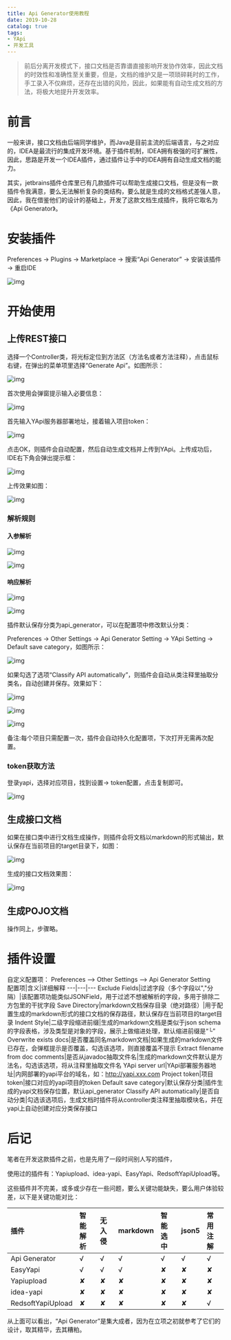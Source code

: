 ```yaml
---
title: Api Generator使用教程
date: 2019-10-28
catalog: true
tags:
- YApi
- 开发工具
---
```


>前后分离开发模式下，接口文档是否靠谱直接影响开发协作效率，因此文档的时效性和准确性至关重要，但是，文档的维护又是一项琐碎耗时的工作，手工录入不仅麻烦，还存在出错的风险，因此，如果能有自动生成文档的方法，将极大地提升开发效率。

# 前言

一般来讲，接口文档由后端同学维护，而Java是目前主流的后端语言，与之对应的，IDEA是最流行的集成开发环境。基于插件机制，IDEA拥有极强的可扩展性，因此，思路是开发一个IDEA插件，通过插件让手中的IDEA拥有自动生成文档的能力。
	
其实，jetbrains插件仓库里已有几款插件可以帮助生成接口文档，但是没有一款插件令我满意，要么无法解析复杂的类结构，要么就是生成的文档格式差强人意，因此，我在借鉴他们的设计的基础上，开发了这款文档生成插件，我将它取名为《Api Generator》。

# 安装插件

Preferences → Plugins → Marketplace → 搜索“Api Generator” → 安装该插件 → 重启IDE

![img](http://forgus.vicp.io/resources/images/install_api_generator.png)

# 开始使用

## 上传REST接口

选择一个Controller类，将光标定位到方法区（方法名或者方法注释），点击鼠标右键，在弹出的菜单项里选择“Generate Api”。如图所示：

![img](http://forgus.vicp.io/resources/images/upload_yapi.png)

首次使用会弹窗提示输入必要信息：

![img](http://forgus.vicp.io/resources/images/yapi_server_url.png)

首先输入YApi服务器部署地址，接着输入项目token：

![img](http://forgus.vicp.io/resources/images/yapi_token.png)

点击OK，则插件会自动配置，然后自动生成文档并上传到YApi。上传成功后，IDE右下角会弹出提示框：

![img](http://forgus.vicp.io/resources/images/upload_yapi_success.png)

上传效果如图：

![img](http://forgus.vicp.io/resources/images/yapi_demo.png)

### 解析规则

#### 入参解析

![img](http://forgus.vicp.io/resources/images/rest_param_resolve.png)

![img](http://forgus.vicp.io/resources/images/rest_param_resolve_result.png)

#### 响应解析

![img](http://forgus.vicp.io/resources/images/rest_response_resolve.png)

![img](http://forgus.vicp.io/resources/images/rest_response_resolve_result.png)

插件默认保存分类为api_generator，可以在配置项中修改默认分类：

Preferences → Other Settings → Api Generator Setting → YApi Setting → Default save category，如图所示：

![img](http://forgus.vicp.io/resources/images/save_directory.png)

如果勾选了选项“Classify API automatically”，则插件会自动从类注释里抽取分类名，自动创建并保存。效果如下：

![img](http://forgus.vicp.io/resources/images/classify_auto.png)

![img](http://forgus.vicp.io/resources/images/category_resolve.png)

![img](http://forgus.vicp.io/resources/images/category_resolve_result.png)

备注:每个项目只需配置一次，插件会自动持久化配置项，下次打开无需再次配置。

### token获取方法
登录yapi，选择对应项目，找到设置→ token配置，点击复制即可。

![img](http://forgus.vicp.io/resources/images/get_token.png)
## 生成接口文档

如果在接口类中进行文档生成操作，则插件会将文档以markdown的形式输出，默认保存在当前项目的target目录下，如图：

![img](http://forgus.vicp.io/resources/images/api_resolve.png)

生成的接口文档效果图：

![img](http://forgus.vicp.io/resources/images/api_resolve_result.png)
## 生成POJO文档

操作同上，步骤略。

# 插件设置
自定义配置项： Preferences —> Other Settings —> Api Generator Setting  
配置项|含义|详细解释
---|---|---
Exclude Fields|过滤字段（多个字段以","分隔）|该配置项功能类似JSONField，用于过滤不想被解析的字段，多用于排除二方包里的干扰字段
Save Directory|markdown文档保存目录（绝对路径）|用于配置生成的markdown形式的接口文档的保存路径，默认保存在当前项目的target目录
Indent Style|二级字段缩进前缀|生成的markdown文档是类似于json schema的字段表格，涉及类型是对象的字段，展示上做缩进处理，默认缩进前缀是“└”
Overwrite exists docs|是否覆盖同名markdown文档|如果生成的markdown文件已存在，会弹框提示是否覆盖，勾选该选项，则直接覆盖不提示
Extract filename from doc comments|是否从javadoc抽取文件名|生成的markdown文件默认是方法名，勾选该选项，将从注释里抽取文件名
YApi server url|YApi部署服务器地址|内网部署的yapi平台的域名，如：http://yapi.xxx.com
Project token|项目token|接口对应的yapi项目的token
Default save category|默认保存分类|插件生成的yapi文档保存位置，默认api_generator
Classify API automatically|是否自动分类|勾选该选项后，生成文档时插件将从controller类注释里抽取模块名，并在yapi上自动创建对应分类保存接口

# 后记

笔者在开发这款插件之前，也是先用了一段时间别人写的插件，

使用过的插件有：Yapiupload、idea-yapi、EasyYapi、RedsoftYapiUpload等。

这些插件并不完美，或多或少存在一些问题，要么关键功能缺失，要么用户体验较差，以下是关键功能对比：

| 插件              | 智能解析 | 无入侵 | markdown | 智能选中 | json5 | 常用注解 |
| :---------------- | :------- | :----- | :------- | :------- | :---- | :------- |
| Api Generator     | √        | √      | √        | √        | √     | √        |
| EasyYapi          | √        | √      | √        | ✘        | ✘     | ✘        |
| Yapiupload        | ✘        | ✘      | ✘        | ✘        | ✘     | ✘        |
| idea-yapi         | ✘        | ✘      | ✘        | ✘        | ✘     | ✘        |
| RedsoftYapiUpload | ✘        | ✘      | ✘        | ✘        | ✘     | √        |

从上面可以看出，“Api Generator”是集大成者，因为在立项之初就参考了它们的设计，取其精华，去其糟粕。
